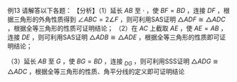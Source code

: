 例13 请解答以下各题： 【分析】（1）延长 $A B$ 至 $\cdot$ ，使 $B F { = } B D$ ，连接 $D F$ ，根据三角形的外角性质得到 $\angle A B C = 2 \angle F$ ，则可利用SAS证明 $\triangle A D F \cong \triangle A D C$ ，根据全等三角形的性质可证明结论；
（2）在 $A C$ 上截取 $A E$ ，使 $A E = A B$ ，连接 $D E$ ，则可利用SAS证明 $\triangle A D B \cong \triangle A D E$ ，根据全等三角形的性质即可证明结论；

（3）延长 $A B$ 至 $G$ ，使 $B G = B D$ ，连接 $_ { D G }$ ，则可利用SSS证明 $\triangle A D G \cong \triangle A D C$ ，根据全等三角形的性质、角平分线的定义即可证明结论
